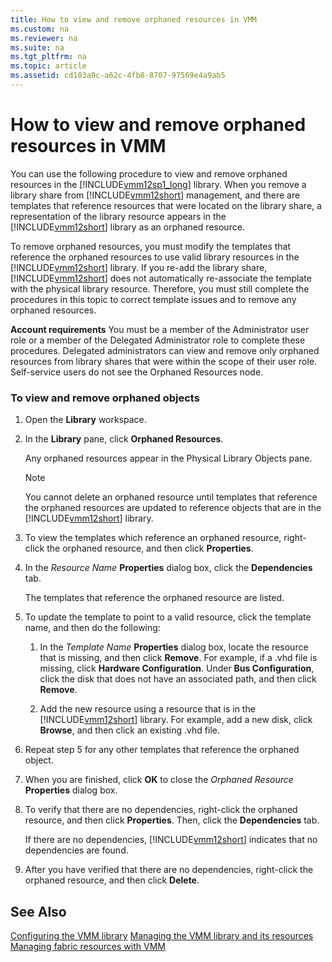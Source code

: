 ```yaml
---
title: How to view and remove orphaned resources in VMM
ms.custom: na
ms.reviewer: na
ms.suite: na
ms.tgt_pltfrm: na
ms.topic: article
ms.assetid: cd103a0c-a62c-4fb8-8707-97569e4a9ab5
---
```

# How to view and remove orphaned resources in VMM
You can use the following procedure to view and remove orphaned resources in the [!INCLUDE[vmm12sp1_long](Token/vmm12sp1_long_md.md)] library. When you remove a library share from [!INCLUDE[vmm12short](Token/vmm12short_md.md)] management, and there are templates that reference resources that were located on the library share, a representation of the library resource appears in the [!INCLUDE[vmm12short](Token/vmm12short_md.md)] library as an orphaned resource.

To remove orphaned resources, you must modify the templates that reference the orphaned resources to use valid library resources in the [!INCLUDE[vmm12short](Token/vmm12short_md.md)] library. If you re\-add the library share, [!INCLUDE[vmm12short](Token/vmm12short_md.md)] does not automatically re\-associate the template with the physical library resource. Therefore, you must still complete the procedures in this topic to correct template issues and to remove any orphaned resources.

**Account requirements** You must be a member of the Administrator user role or a member of the Delegated Administrator role to complete these procedures. Delegated administrators can view and remove only orphaned resources from library shares that were within the scope of their user role. Self\-service users do not see the Orphaned Resources node.

### To view and remove orphaned objects

1.  Open the **Library** workspace.

2.  In the **Library** pane, click **Orphaned Resources**.

    Any orphaned resources appear in the Physical Library Objects pane.

    > [!NOTE]
    > You cannot delete an orphaned resource until templates that reference the orphaned resources are updated to reference objects that are in the [!INCLUDE[vmm12short](Token/vmm12short_md.md)] library.

3.  To view the templates which reference an orphaned resource, right\-click the orphaned resource, and then click **Properties**.

4.  In the *Resource Name* **Properties** dialog box, click the **Dependencies** tab.

    The templates that reference the orphaned resource are listed.

5.  To update the template to point to a valid resource, click the template name, and then do the following:

    1.  In the *Template Name* **Properties** dialog box, locate the resource that is missing, and then click **Remove**. For example, if a .vhd file is missing, click **Hardware Configuration**. Under **Bus Configuration**, click the disk that does not have an associated path, and then click **Remove**.

    2.  Add the new resource using a resource that is in the [!INCLUDE[vmm12short](Token/vmm12short_md.md)] library. For example, add a new disk, click **Browse**, and then click an existing .vhd file.

6.  Repeat step 5 for any other templates that reference the orphaned object.

7.  When you are finished, click **OK** to close the *Orphaned Resource* **Properties** dialog box.

8.  To verify that there are no dependencies, right\-click the orphaned resource, and then click **Properties**. Then, click the **Dependencies** tab.

    If there are no dependencies, [!INCLUDE[vmm12short](Token/vmm12short_md.md)] indicates that no dependencies are found.

9. After you have verified that there are no dependencies, right\-click the orphaned resource, and then click **Delete**.

## See Also
[Configuring the VMM library](Configuring-the-VMM-library.md)
[Managing the VMM library and its resources](Managing-the-VMM-library-and-its-resources.md)
[Managing fabric resources with VMM](Managing-fabric-resources-with-VMM.md)


